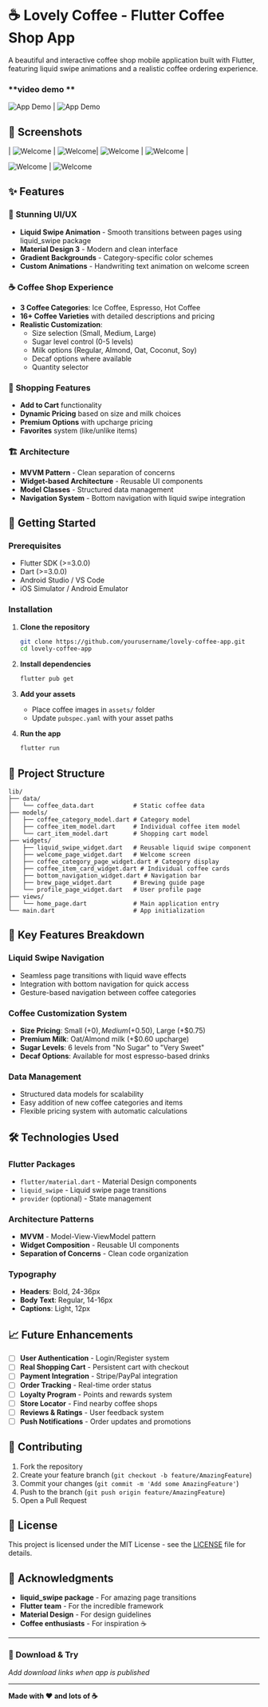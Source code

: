 # ☕ Lovely Coffee - Flutter Coffee Shop App

A beautiful and interactive coffee shop mobile application built with Flutter, featuring liquid swipe animations and a realistic coffee ordering experience.

###  **video demo **

![App Demo](assets/gif1.gif) | ![App Demo](assets/gif2.gif)


## 📱 Screenshots

| ![Welcome](assets/0.png) | ![Welcome](assets/5.png)| ![Welcome](assets/3.png) | ![Welcome](assets/3.png) |

![Welcome](assets/4.png) | ![Welcome](assets/5.png)

## ✨ Features

### 🎨 **Stunning UI/UX**
- **Liquid Swipe Animation** - Smooth transitions between pages using liquid_swipe package
- **Material Design 3** - Modern and clean interface
- **Gradient Backgrounds** - Category-specific color schemes
- **Custom Animations** - Handwriting text animation on welcome screen

### ☕ **Coffee Shop Experience**
- **3 Coffee Categories**: Ice Coffee, Espresso, Hot Coffee
- **16+ Coffee Varieties** with detailed descriptions and pricing
- **Realistic Customization**:
  - Size selection (Small, Medium, Large)
  - Sugar level control (0-5 levels)
  - Milk options (Regular, Almond, Oat, Coconut, Soy)
  - Decaf options where available
  - Quantity selector

### 🛒 **Shopping Features**
- **Add to Cart** functionality
- **Dynamic Pricing** based on size and milk choices
- **Premium Options** with upcharge pricing
- **Favorites** system (like/unlike items)

### 🏗️ **Architecture**
- **MVVM Pattern** - Clean separation of concerns
- **Widget-based Architecture** - Reusable UI components
- **Model Classes** - Structured data management
- **Navigation System** - Bottom navigation with liquid swipe integration

## 🚀 Getting Started

### Prerequisites
- Flutter SDK (>=3.0.0)
- Dart (>=3.0.0)
- Android Studio / VS Code
- iOS Simulator / Android Emulator

### Installation

1. **Clone the repository**
   ```bash
   git clone https://github.com/yourusername/lovely-coffee-app.git
   cd lovely-coffee-app
   ```

2. **Install dependencies**
   ```bash
   flutter pub get
   ```

3. **Add your assets**
   - Place coffee images in `assets/` folder
   - Update `pubspec.yaml` with your asset paths

4. **Run the app**
   ```bash
   flutter run
   ```

## 📁 Project Structure

```
lib/
├── data/
│   └── coffee_data.dart           # Static coffee data
├── models/
│   ├── coffee_category_model.dart # Category model
│   ├── coffee_item_model.dart     # Individual coffee item model
│   └── cart_item_model.dart       # Shopping cart model
├── widgets/
│   ├── liquid_swipe_widget.dart   # Reusable liquid swipe component
│   ├── welcome_page_widget.dart   # Welcome screen
│   ├── coffee_category_page_widget.dart # Category display
│   ├── coffee_item_card_widget.dart # Individual coffee cards
│   ├── bottom_navigation_widget.dart # Navigation bar
│   ├── brew_page_widget.dart      # Brewing guide page
│   └── profile_page_widget.dart   # User profile page
├── views/
│   └── home_page.dart             # Main application entry
└── main.dart                      # App initialization
```

## 🎯 Key Features Breakdown

### **Liquid Swipe Navigation**
- Seamless page transitions with liquid wave effects
- Integration with bottom navigation for quick access
- Gesture-based navigation between coffee categories

### **Coffee Customization System**
- **Size Pricing**: Small (+$0), Medium (+$0.50), Large (+$0.75)
- **Premium Milk**: Oat/Almond milk (+$0.60 upcharge)
- **Sugar Levels**: 6 levels from "No Sugar" to "Very Sweet"
- **Decaf Options**: Available for most espresso-based drinks

### **Data Management**
- Structured data models for scalability
- Easy addition of new coffee categories and items
- Flexible pricing system with automatic calculations

## 🛠️ Technologies Used

### **Flutter Packages**
- `flutter/material.dart` - Material Design components
- `liquid_swipe` - Liquid swipe page transitions
- `provider` (optional) - State management

### **Architecture Patterns**
- **MVVM** - Model-View-ViewModel pattern
- **Widget Composition** - Reusable UI components
- **Separation of Concerns** - Clean code organization

### **Typography**
- **Headers**: Bold, 24-36px
- **Body Text**: Regular, 14-16px
- **Captions**: Light, 12px

## 📈 Future Enhancements

- [ ] **User Authentication** - Login/Register system
- [ ] **Real Shopping Cart** - Persistent cart with checkout
- [ ] **Payment Integration** - Stripe/PayPal integration
- [ ] **Order Tracking** - Real-time order status
- [ ] **Loyalty Program** - Points and rewards system
- [ ] **Store Locator** - Find nearby coffee shops
- [ ] **Reviews & Ratings** - User feedback system
- [ ] **Push Notifications** - Order updates and promotions

## 🤝 Contributing

1. Fork the repository
2. Create your feature branch (`git checkout -b feature/AmazingFeature`)
3. Commit your changes (`git commit -m 'Add some AmazingFeature'`)
4. Push to the branch (`git push origin feature/AmazingFeature`)
5. Open a Pull Request

## 📄 License

This project is licensed under the MIT License - see the [LICENSE](LICENSE) file for details.
## 🙏 Acknowledgments

- **liquid_swipe package** - For amazing page transitions
- **Flutter team** - For the incredible framework
- **Material Design** - For design guidelines
- **Coffee enthusiasts** - For inspiration ☕

---

### 📱 Download & Try

*Add download links when app is published*

---

**Made with ❤️ and lots of ☕**
